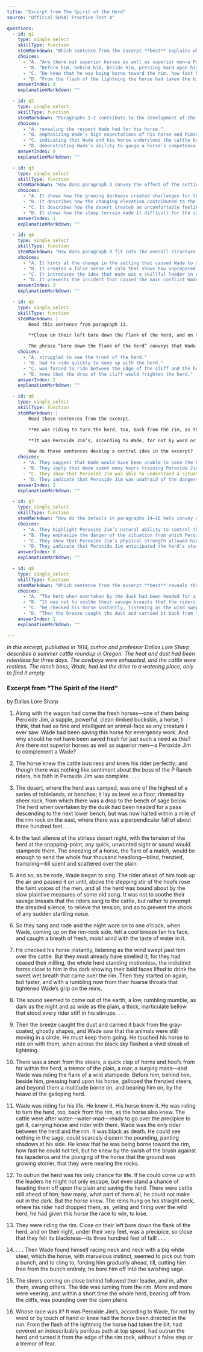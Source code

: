 ```yaml
---
title: "Excerpt from The Spirit of the Herd"
source: "Official SHSAT Practice Test A"

questions:
  - id: q1
    type: single_select
    skillType: function
    stemMarkdown: "Which sentence from the excerpt **best** explains why Wade reserved Peroxide Jim for “emergency work” (paragraph 1)?"
    choices:
      - "A. “Are there not superior horses as well as superior men—a Peroxide Jim to complement a Wade?” (paragraph 1)"
      - "B. “Before him, behind him, beside him, pressing hard upon his horse, galloped the frenzied steers, and beyond them a multitude borne on, and bearing him on, by the heave of the galloping herd.” (paragraph 10)"
      - "C. “He knew that he was being borne toward the rim, how fast he could not tell, but he knew by the swish of the brush against his tapaderos and the plunging of the horse that the ground was growing stonier, that they were nearing the rocks.” (paragraph 11)"
      - "D. “From the flash of the lightning the horse had taken the bit, had covered an indescribably perilous path at top speed, had outrun the herd and turned it from the edge of the rim rock, without a false step or a tremor of fear.” (paragraph 16)"
    answerIndex: 3
    explanationMarkdown: ""

  - id: q2
    type: single_select
    skillType: function
    stemMarkdown: "Paragraphs 1–2 contribute to the development of the central idea of the excerpt by"
    choices:
      - "A. revealing the respect Wade had for his horse."
      - "B. emphasizing Wade’s high expectations of his horse and himself."
      - "C. indicating that Wade and his horse understood the cattle business."
      - "D. demonstrating Wade’s ability to gauge a horse’s competence."
    answerIndex: 0
    explanationMarkdown: ""

  - id: q3
    type: single_select
    skillType: function
    stemMarkdown: "How does paragraph 3 convey the effect of the setting on the cattle drive?"
    choices:
      - "A. It shows how the growing darkness created challenges for the riders in getting the herd to move."
      - "B. It describes how the changing elevation contributed to the dangerousness of the environment."
      - "C. It describes how the desert created an uncomfortable feeling of isolation for the riders and the cattle."
      - "D. It shows how the steep terrain made it difficult for the cattle to keep moving forward."
    answerIndex: 1
    explanationMarkdown: ""

  - id: q4
    type: single_select
    skillType: function
    stemMarkdown: "How does paragraph 9 fit into the overall structure of the excerpt?"
    choices:
      - "A. It hints at the change in the setting that caused Wade to suddenly become alert."
      - "B. It creates a false sense of calm that shows how unprepared the men were for what was about to happen."
      - "C. It introduces the idea that Wade was a skillful leader in unpredictable circumstances."
      - "D. It presents the incident that caused the main conflict Wade and Peroxide Jim addressed."
    answerIndex: 3
    explanationMarkdown: ""

  - id: q5
    type: single_select
    skillType: function
    stemMarkdown: |
        Read this sentence from paragraph 13.

        **Close on their left bore down the flank of the herd, and on their right, under their very feet, was a precipice, so close that they felt its blackness—its three hundred feet of fall!**

        The phrase “bore down the flank of the herd” conveys that Wade
    choices:
      - "A. struggled to see the front of the herd."
      - "B. had to ride quickly to keep up with the herd."
      - "C. was forced to ride between the edge of the cliff and the herd."
      - "D. knew that the drop of the cliff would frighten the herd."
    answerIndex: 2
    explanationMarkdown: ""

  - id: q6
    type: single_select
    skillType: function
    stemMarkdown: |
        Read these sentences from the excerpt.

        **He was riding to turn the herd, too, back from the rim, as the horse also knew.** (paragraph 11)

        **It was Peroxide Jim’s, according to Wade, for not by word or by touch of hand or knee had the horse been directed in the run.** (paragraph 16)

        How do these sentences develop a central idea in the excerpt?
    choices:
      - "A. They suggest that Wade would have been unable to save the herd without Peroxide Jim."
      - "B. They imply that Wade spent many hours training Peroxide Jim to herd cattle.
      - "C. They show that Peroxide Jim was able to understand a situation and take action."
      - "D. They indicate that Peroxide Jim was unafraid of the dangers presented by the stampede and the cliff."
    answerIndex: 2
    explanationMarkdown: ""

  - id: q7
    type: single_select
    skillType: function
    stemMarkdown: "How do the details in paragraphs 14–16 help convey a central idea of the excerpt?"
    choices:
      - "A. They highlight Peroxide Jim’s natural ability to control the herd."
      - "B. They emphasize the danger of the situation from which Peroxide Jim rescued the herd."
      - "C. They show that Peroxide Jim’s physical strength allowed him to force the herd to turn."
      - "D. They indicate that Peroxide Jim anticipated the herd’s stampede before the men did."
    answerIndex: 0
    explanationMarkdown: ""

  - id: q8
    type: single_select
    skillType: function
    stemMarkdown: "Which sentence from the excerpt **best** reveals the mood on the drive before the lightning struck?"
    choices:
      - "A. “The herd when overtaken by the dusk had been headed for a pass descending to the next lower bench, but was now halted within a mile of the rim rock on the east, where there was a perpendicular fall of about three hundred feet.” (paragraph 3)"
      - "B. “It was not to soothe their savage breasts that the riders sang to the cattle, but rather to preempt the dreaded silence, to relieve the tension, and so to prevent the shock of any sudden startling noise.” (paragraph 5)"
      - "C. “He checked his horse instantly, listening as the wind swept past him over the cattle.” (paragraph 7)"
      - "D. “Then the breeze caught the dust and carried it back from the gray-coated, ghostly shapes, and Wade saw that the animals were still moving in a circle.” (paragraph 9)"
    answerIndex: 1
    explanationMarkdown: ""

---
```


*In this excerpt, published in 1914, author and professor Dallas Lore Sharp describes a summer cattle roundup in Oregon. The heat and dust had been relentless for three days. The cowboys were exhausted, and the cattle were restless. The ranch boss, Wade, had led the drive to a watering place, only to find it empty.*

### Excerpt from “The Spirit of the Herd”

by Dallas Lore Sharp

1. Along with the wagon had come the fresh horses—one of them being Peroxide Jim, a supple, powerful, clean-limbed buckskin, a horse, I think, that had as fine and intelligent an animal-face as any creature I ever saw. Wade had been saving this horse for emergency work. And why should he not have been saved fresh for just such a need as this? Are there not superior horses as well as superior men—a Peroxide Jim to complement a Wade?

2. The horse knew the cattle business and knew his rider perfectly; and though there was nothing like sentiment about the boss of the P Ranch riders, his faith in Peroxide Jim was complete. . . .

3. The desert, where the herd was camped, was one of the highest of a series of tablelands, or benches; it lay as level as a floor, rimmed by sheer rock, from which there was a drop to the bench of sage below. The herd when overtaken by the dusk had been headed for a pass descending to the next lower bench, but was now halted within a mile of the rim rock on the east, where there was a perpendicular fall of about three hundred feet. . . .

4. In the taut silence of the stirless desert night, with the tension of the herd at the snapping-point, any quick, unwonted sight or sound would stampede them. The sneezing of a horse, the flare of a match, would be enough to send the whole four thousand headlong—blind, frenzied, trampling—till spent and scattered over the plain.

5. And so, as he rode, Wade began to sing. The rider ahead of him took up the air and passed it on until, above the stepping stir of the hoofs rose the faint voices of the men, and all the herd was bound about by the slow plaintive measures of some old song. It was not to soothe their savage breasts that the riders sang to the cattle, but rather to preempt the dreaded silence, to relieve the tension, and so to prevent the shock of any sudden startling noise.

6. So they sang and rode and the night wore on to one o’clock, when Wade, coming up on the rim-rock side, felt a cool breeze fan his face, and caught a breath of fresh, moist wind with the taste of water in it.

7. He checked his horse instantly, listening as the wind swept past him over the cattle. But they must already have smelled it, for they had ceased their milling, the whole herd standing motionless, the indistinct forms close to him in the dark showing their bald faces lifted to drink the sweet wet breath that came over the rim. Then they started on again, but faster, and with a rumbling now from their hoarse throats that tightened Wade’s grip on the reins.

8. The sound seemed to come out of the earth, a low, rumbling mumble, as dark as the night and as wide as the plain, a thick, inarticulate bellow that stood every rider stiff in his stirrups. . . .

9. Then the breeze caught the dust and carried it back from the gray-coated, ghostly shapes, and Wade saw that the animals were still moving in a circle. He must keep them going. He touched his horse to ride on with them, when across the black sky flashed a vivid streak of lightning.

10. There was a snort from the steers, a quick clap of horns and hoofs from far within the herd, a tremor of the plain, a roar, a surging mass—and Wade was riding the flank of a wild stampede. Before him, behind him, beside him, pressing hard upon his horse, galloped the frenzied steers, and beyond them a multitude borne on, and bearing him on, by the heave of the galloping herd.

11. Wade was riding for his life. He knew it. His horse knew it. He was riding to turn the herd, too, back from the rim, as the horse also knew. The cattle were after water—water-mad—ready to go over the precipice to get it, carrying horse and rider with them. Wade was the only rider between the herd and the rim. It was black as death. He could see nothing in the sage, could scarcely discern the pounding, panting shadows at his side. He knew that he was being borne toward the rim, how fast he could not tell, but he knew by the swish of the brush against his tapaderos and the plunging of the horse that the ground was growing stonier, that they were nearing the rocks.

12. To outrun the herd was his only chance for life. If he could come up with the leaders he might not only escape, but even stand a chance of heading them off upon the plain and saving the herd. There were cattle still ahead of him; how many, what part of them all, he could not make out in the dark. But the horse knew. The reins hung on his straight neck, where his rider had dropped them, as, yelling and firing over the wild herd, he had given this horse the race to win, to lose.

13. They were riding the rim. Close on their left bore down the flank of the herd, and on their right, under their very feet, was a precipice, so close that they felt its blackness—its three hundred feet of fall! . . .

14. . . . Then Wade found himself racing neck and neck with a big white steer, which the horse, with marvelous instinct, seemed to pick out from a bunch, and to cling to, forcing him gradually ahead, till, cutting him free from the bunch entirely, he bore him off into the swishing sage.

15. The steers coming on close behind followed their leader, and in, after them, swung others. The tide was turning from the rim. More and more were veering, and within a short time the whole herd, bearing off from the cliffs, was pounding over the open plains.

16. Whose race was it? It was Peroxide Jim’s, according to Wade, for not by word or by touch of hand or knee had the horse been directed in the run. From the flash of the lightning the horse had taken the bit, had covered an indescribably perilous path at top speed, had outrun the herd and turned it from the edge of the rim rock, without a false step or a tremor of fear.
